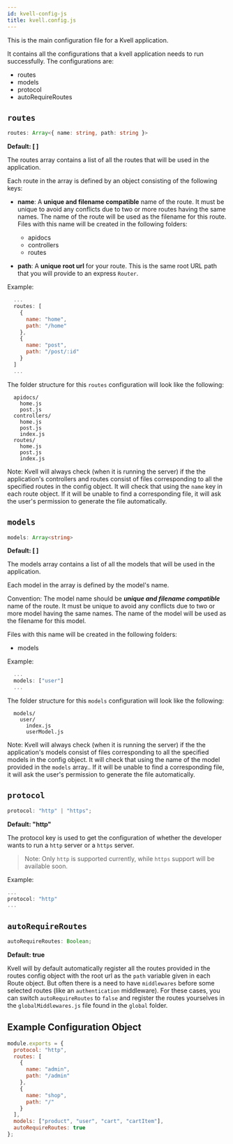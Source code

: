 ```yaml
---
id: kvell-config-js
title: kvell.config.js
---
```


This is the main configuration file for a Kvell application.

It contains all the configurations that a kvell application needs to run successfully. The configurations are:

- routes
- models
- protocol
- autoRequireRoutes

## `routes`

```typescript
routes: Array<{ name: string, path: string }>
```

**Default: [ ]**

The routes array contains a list of all the routes that will be used in the application.

Each route in the array is defined by an object consisting of the following keys:

- **name**: A **unique and filename compatible** name of the route. It must be unique to avoid any conflicts due to two or more routes having the same names. The name of the route will be used as the filename for this route.
  Files with this name will be created in the following folders:

  - apidocs
  - controllers
  - routes

- **path**: A **unique root url** for your route. This is the same root URL path that you will provide to an express `Router`.

Example:

```javascript
  ...
  routes: [
    {
      name: "home",
      path: "/home"
    },
    {
      name: "post",
      path: "/post/:id"
    }
  ]
  ...
```

The folder structure for this `routes` configuration will look like the following:

```
  apidocs/
    home.js
    post.js
  controllers/
    home.js
    post.js
    index.js
  routes/
    home.js
    post.js
    index.js
```

Note: Kvell will always check (when it is running the server) if the the application's controllers and routes consist of files corresponding to all the specified routes in the config object. It will check that using the `name` key in each route object. If it will be unable to find a corresponding file, it will ask the user's permission to generate the file automatically.

## `models`

```typescript
models: Array<string>
```

**Default: [ ]**

The models array contains a list of all the models that will be used in the application.

Each model in the array is defined by the model's name.

Convention:
The model name should be **_unique and filename compatible_** name of the route. It must be unique to avoid any conflicts due to two or more model having the same names. The name of the model will be used as the filename for this model.

Files with this name will be created in the following folders:

- models

Example:

```javascript
  ...
  models: ["user"]
  ...
```

The folder structure for this `models` configuration will look like the following:

```
  models/
    user/
      index.js
      userModel.js
```

Note: Kvell will always check (when it is running the server) if the the application's models consist of files corresponding to all the specified models in the config object. It will check that using the name of the model provided in the `models` array.. If it will be unable to find a corresponding file, it will ask the user's permission to generate the file automatically.

## `protocol`

```typescript
protocol: "http" | "https";
```

**Default: "http"**

The protocol key is used to get the configuration of whether the developer wants to run a `http` server or a `https` server.

> Note: Only `http` is supported currently, while `https` support will be available soon.

Example:

```javascript
...
protocol: "http"
...
```

## `autoRequireRoutes`

```typescript
autoRequireRoutes: Boolean;
```

**Default: true**

Kvell will by default automatically register all the routes provided in the routes config object with the root url as the `path` variable given in each Route object. But often there is a need to have `middlewares` before some selected routes (like an `authentication` middleware). For these cases, you can switch `autoRequireRoutes` to `false` and register the routes yourselves in the `globalMiddlewares.js` file found in the `global` folder.

## Example Configuration Object

```javascript
module.exports = {
  protocol: "http",
  routes: [
    {
      name: "admin",
      path: "/admin"
    },
    {
      name: "shop",
      path: "/"
    }
  ],
  models: ["product", "user", "cart", "cartItem"],
  autoRequireRoutes: true
};
```
